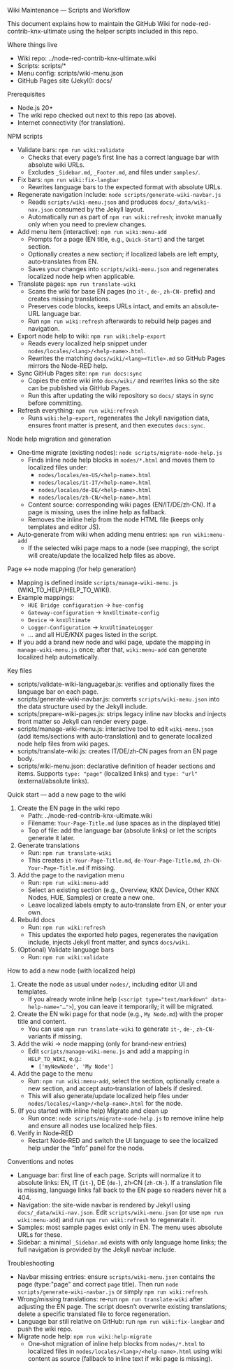 Wiki Maintenance — Scripts and Workflow

This document explains how to maintain the GitHub Wiki for node-red-contrib-knx-ultimate using the helper scripts included in this repo.

Where things live
- Wiki repo: ../node-red-contrib-knx-ultimate.wiki
- Scripts: scripts/*
- Menu config: scripts/wiki-menu.json
- GitHub Pages site (Jekyll): docs/

Prerequisites
- Node.js 20+
- The wiki repo checked out next to this repo (as above).
- Internet connectivity (for translation).

NPM scripts
- Validate bars: `npm run wiki:validate`
  - Checks that every page’s first line has a correct language bar with absolute wiki URLs.
  - Excludes `_Sidebar.md`, `_Footer.md`, and files under `samples/`.
- Fix bars: `npm run wiki:fix-langbar`
  - Rewrites language bars to the expected format with absolute URLs.
- Regenerate navigation include: `node scripts/generate-wiki-navbar.js`
  - Reads `scripts/wiki-menu.json` and produces `docs/_data/wiki-nav.json` consumed by the Jekyll layout.
  - Automatically run as part of `npm run wiki:refresh`; invoke manually only when you need to preview changes.
- Add menu item (interactive): `npm run wiki:menu-add`
  - Prompts for a page (EN title, e.g., `Quick-Start`) and the target section.
  - Optionally creates a new section; if localized labels are left empty, auto‑translates from EN.
  - Saves your changes into `scripts/wiki-menu.json` and regenerates localized node help when applicable.
- Translate pages: `npm run translate-wiki`
  - Scans the wiki for base EN pages (no `it-`, `de-`, `zh-CN-` prefix) and creates missing translations.
  - Preserves code blocks, keeps URLs intact, and emits an absolute-URL language bar.
  - Run `npm run wiki:refresh` afterwards to rebuild help pages and navigation.
- Export node help to wiki: `npm run wiki:help-export`
  - Reads every localized help snippet under `nodes/locales/<lang>/<help-name>.html`.
  - Rewrites the matching `docs/wiki/<lang><Title>.md` so GitHub Pages mirrors the Node-RED help.
- Sync GitHub Pages site: `npm run docs:sync`
  - Copies the entire wiki into `docs/wiki/` and rewrites links so the site can be published via GitHub Pages.
  - Run this after updating the wiki repository so `docs/` stays in sync before committing.
- Refresh everything: `npm run wiki:refresh`
  - Runs `wiki:help-export`, regenerates the Jekyll navigation data, ensures front matter is present, and then executes `docs:sync`.

Node help migration and generation
- One‑time migrate (existing nodes): `node scripts/migrate-node-help.js`
  - Finds inline node help blocks in `nodes/*.html` and moves them to localized files under:
    - `nodes/locales/en-US/<help-name>.html`
    - `nodes/locales/it-IT/<help-name>.html`
    - `nodes/locales/de-DE/<help-name>.html`
    - `nodes/locales/zh-CN/<help-name>.html`
  - Content source: corresponding wiki pages (EN/IT/DE/zh‑CN). If a page is missing, uses the inline help as fallback.
  - Removes the inline help from the node HTML file (keeps only templates and editor JS).
- Auto‑generate from wiki when adding menu entries: `npm run wiki:menu-add`
  - If the selected wiki page maps to a node (see mapping), the script will create/update the localized help files as above.

Page ↔ node mapping (for help generation)
- Mapping is defined inside `scripts/manage-wiki-menu.js` (WIKI_TO_HELP/HELP_TO_WIKI).
- Example mappings:
  - `HUE Bridge configuration` → `hue-config`
  - `Gateway-configuration` → `knxUltimate-config`
  - `Device` → `knxUltimate`
  - `Logger-Configuration` → `knxUltimateLogger`
  - … and all HUE/KNX pages listed in the script.
- If you add a brand new node and wiki page, update the mapping in `manage-wiki-menu.js` once; after that, `wiki:menu-add` can generate localized help automatically.

Key files
- scripts/validate-wiki-languagebar.js: verifies and optionally fixes the language bar on each page.
- scripts/generate-wiki-navbar.js: converts `scripts/wiki-menu.json` into the data structure used by the Jekyll include.
- scripts/prepare-wiki-pages.js: strips legacy inline nav blocks and injects front matter so Jekyll can render every page.
- scripts/manage-wiki-menu.js: interactive tool to edit `wiki-menu.json` (add items/sections with auto‑translation) and to generate localized node help files from wiki pages.
- scripts/translate-wiki.js: creates IT/DE/zh‑CN pages from an EN page body.
- scripts/wiki-menu.json: declarative definition of header sections and items. Supports `type: "page"` (localized links) and `type: "url"` (external/absolute links).

Quick start — add a new page to the wiki
1) Create the EN page in the wiki repo
   - Path: ../node-red-contrib-knx-ultimate.wiki
   - Filename: `Your-Page-Title.md` (use spaces as in the displayed title)
   - Top of file: add the language bar (absolute links) or let the scripts generate it later.
2) Generate translations
   - Run: `npm run translate-wiki`
   - This creates `it-Your-Page-Title.md`, `de-Your-Page-Title.md`, `zh-CN-Your-Page-Title.md` if missing.
3) Add the page to the navigation menu
   - Run: `npm run wiki:menu-add`
   - Select an existing section (e.g., Overview, KNX Device, Other KNX Nodes, HUE, Samples) or create a new one.
   - Leave localized labels empty to auto‑translate from EN, or enter your own.
4) Rebuild docs
   - Run: `npm run wiki:refresh`
   - This updates the exported help pages, regenerates the navigation include, injects Jekyll front matter, and syncs `docs/wiki`.
5) (Optional) Validate language bars
   - Run: `npm run wiki:validate`

How to add a new node (with localized help)
1) Create the node as usual under `nodes/`, including editor UI and templates.
   - If you already wrote inline help (`<script type="text/markdown" data-help-name="…">`), you can leave it temporarily; it will be migrated.
2) Create the EN wiki page for that node (e.g., `My Node.md`) with the proper title and content.
   - You can use `npm run translate-wiki` to generate `it-`, `de-`, `zh-CN-` variants if missing.
3) Add the wiki → node mapping (only for brand‑new entries)
   - Edit `scripts/manage-wiki-menu.js` and add a mapping in `HELP_TO_WIKI`, e.g.:
     - `['myNewNode', 'My Node']`
4) Add the page to the menu
   - Run: `npm run wiki:menu-add`, select the section, optionally create a new section, and accept auto‑translation of labels if desired.
   - This will also generate/update localized help files under `nodes/locales/<lang>/<help-name>.html` for the node.
5) (If you started with inline help) Migrate and clean up
   - Run once: `node scripts/migrate-node-help.js` to remove inline help and ensure all nodes use localized help files.
6) Verify in Node‑RED
   - Restart Node‑RED and switch the UI language to see the localized help under the “Info” panel for the node.

Conventions and notes
- Language bar: first line of each page. Scripts will normalize it to absolute links: EN, IT (`it-`), DE (`de-`), zh‑CN (`zh-CN-`). If a translation file is missing, language links fall back to the EN page so readers never hit a 404.
- Navigation: the site-wide navbar is rendered by Jekyll using `docs/_data/wiki-nav.json`. Edit `scripts/wiki-menu.json` (or use `npm run wiki:menu-add`) and run `npm run wiki:refresh` to regenerate it.
- Samples: most sample pages exist only in EN. The menu uses absolute URLs for these.
- Sidebar: a minimal `_Sidebar.md` exists with only language home links; the full navigation is provided by the Jekyll navbar include.

Troubleshooting
- Navbar missing entries: ensure `scripts/wiki-menu.json` contains the page (type:"page" and correct `page` title). Then run `node scripts/generate-wiki-navbar.js` or simply `npm run wiki:refresh`.
- Wrong/missing translations: re‑run `npm run translate-wiki` after adjusting the EN page. The script doesn’t overwrite existing translations; delete a specific translated file to force regeneration.
- Language bar still relative on GitHub: run `npm run wiki:fix-langbar` and push the wiki repo.
- Migrate node help: `npm run wiki:help-migrate`
  - One‑shot migration of inline help blocks from `nodes/*.html` to localized files in `nodes/locales/<lang>/<help-name>.html` using wiki content as source (fallback to inline text if wiki page is missing).
